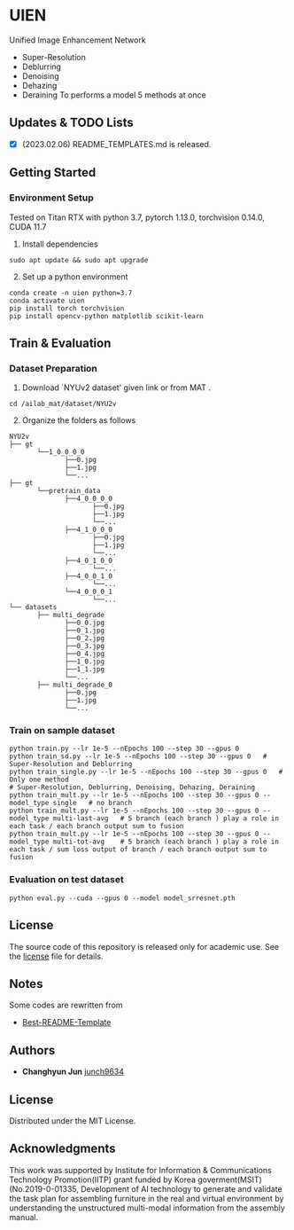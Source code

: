# UIEN
Unified Image Enhancement Network
- Super-Resolution
- Deblurring
- Denoising
- Dehazing
- Deraining
To performs a model 5 methods at once

## Updates & TODO Lists
- [X] (2023.02.06) README_TEMPLATES.md is released.


## Getting Started

### Environment Setup

Tested on Titan RTX with python 3.7, pytorch 1.13.0, torchvision 0.14.0, CUDA 11.7

1. Install dependencies
```
sudo apt update && sudo apt upgrade
```

2. Set up a python environment
```
conda create -n uien python=3.7
conda activate uien
pip install torch torchvision
pip install opencv-python matplotlib scikit-learn
```

## Train & Evaluation

### Dataset Preparation
1. Download `NYUv2 dataset' given link or from MAT .

```
cd /ailab_mat/dataset/NYU2v
```

2. Organize the folders as follows
```
NYU2v
├── gt
       └──1_0_0_0_0
              ├──0.jpg
              ├──1.jpg
              └──...
├── gt
       └──pretrain_data
              ├──4_0_0_0_0
                     ├──0.jpg
                     ├──1.jpg
                     └──...
              ├──4_1_0_0_0
                     ├──0.jpg
                     ├──1.jpg
                     └──...
              ├──4_0_1_0_0
                     └──...
              ├──4_0_0_1_0
                     └──...
              └──4_0_0_0_1
                     └──...
└── datasets
       ├── multi_degrade
              ├──0_0.jpg
              ├──0_1.jpg
              ├──0_2.jpg
              ├──0_3.jpg
              ├──0_4.jpg     
              ├──1_0.jpg
              ├──1_1.jpg
              └──...
       ├── multi_degrade_0
              ├──0.jpg
              ├──1.jpg
              └──...
```
### Train on sample dataset
```
python train.py --lr 1e-5 --nEpochs 100 --step 30 --gpus 0
python train_sd.py --lr 1e-5 --nEpochs 100 --step 30 --gpus 0   # Super-Resolution and Deblurring
python train_single.py --lr 1e-5 --nEpochs 100 --step 30 --gpus 0   # Only one method 
# Super-Resolution, Deblurring, Denoising, Dehazing, Deraining
python train_mult.py --lr 1e-5 --nEpochs 100 --step 30 --gpus 0 --model_type single   # no branch
python train_mult.py --lr 1e-5 --nEpochs 100 --step 30 --gpus 0 --model_type multi-last-avg   # 5 branch (each branch ) play a role in each task / each branch output sum to fusion
python train_mult.py --lr 1e-5 --nEpochs 100 --step 30 --gpus 0 --model_type multi-tot-avg    # 5 branch (each branch ) play a role in each task / sum loss output of branch / each branch output sum to fusion
```

### Evaluation on test dataset
```
python eval.py --cuda --gpus 0 --model model_srresnet.pth
```

## License

The source code of this repository is released only for academic use. See the [license](./LICENSE.md) file for details.

## Notes

Some codes are rewritten from
- [Best-README-Template](https://github.com/othneildrew/Best-README-Template/edit/master/BLANK_README.md)


## Authors
- **Changhyun Jun** [junch9634](https://github.com/junch9634)

## License
Distributed under the MIT License.

## Acknowledgments
This work was supported by Institute for Information & Communications Technology Promotion(IITP) grant funded by Korea goverment(MSIT) (No.2019-0-01335, Development of AI technology to generate and validate the task plan for assembling furniture in the real and virtual environment by understanding the unstructured multi-modal information from the assembly manual.
